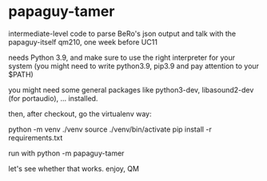 # papaguy-tamer
intermediate-level code to parse BeRo's json output and talk with the papaguy-itself
qm210, one week before UC11

needs Python 3.9, and make sure to use the right interpreter for your system (you might need to write python3.9, pip3.9 and pay attention to your $PATH)

you might need some general packages like python3-dev, libasound2-dev (for portaudio), ... installed.

then, after checkout, go the virtualenv way:

python -m venv ./venv
source ./venv/bin/activate
pip install -r requirements.txt

run with
python -m papaguy-tamer

let's see whether that works.
enjoy, QM
